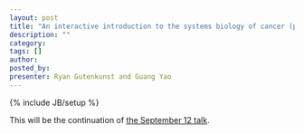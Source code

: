 ```yaml
---
layout: post
title: "An interactive introduction to the systems biology of cancer (part 2)"
description: ""
category: 
tags: []
author: 
posted_by: 
presenter: Ryan Gutenkunst and Guang Yao
---
```

{% include JB/setup %}

This will be the continuation of [the September 12 talk]({{site.baseurl}}/2014/09/12/seminar/). 

